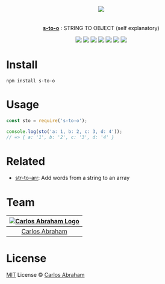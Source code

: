 <p align="center" id="top">
	<a href="https://www.npmjs.com/package/str-to-arr"><img src="https://cdn.abranhe.com/projects/s-to-o/logo.svg"></a>
	<br>
	<br>
	<br>
	<a href="https://www.npmjs.com/package/s-to-o"><b>s-to-o</b></a>
	: STRING TO OBJECT (self explanatory)
</p>

<p align="center">
	<!-- Travis CI -->
	<a href="https://travis-ci.org/abranhe/s-to-o"><img src="https://img.shields.io/travis/abranhe/s-to-o.svg?logo=travis" /></a>
	<!-- LICENSE -->
	<a href="https://github.com/abranhe/s-to-o/blob/master/LICENSE"><img src="https://img.shields.io/github/license/abranhe/s-to-o.svg" /></a>
	<!-- NPM Version -->
	<a href="https://www.npmjs.com/package/s-to-o"><img src="https://img.shields.io/npm/v/s-to-o.svg" /></a>
	<!-- @abranhe -->
	<a href="https://github.com/abranhe"><img src="https://abranhe.com/badge.svg"></a>
	<!-- Cash me -->
	<a href="https://cash.me/$abranhe"><img src="https://cdn.abranhe.com/badges/cash-me.svg"></a>
	<!-- Patreon -->
	<a href="https://www.patreon.com/abranhe"><img src="https://cdn.abranhe.com/badges/patreon.svg" /></a>
	<!-- Paypal -->
	<a href="https://paypal.me/abranhe/10"><img src="https://cdn.abranhe.com/badges/paypal.svg" /></a>
</p>

# Install

```
npm install s-to-o
```

# Usage

```js
const sto = require('s-to-o');

console.log(sto('a: 1, b: 2, c: 3, d: 4'));
// => { a: '1', b: '2', c: '3', d: '4' }
```

# Related

- [str-to-arr](https://github.com/abranhe/str-to-arr): Add words from a string to an array

# Team

|[![Carlos Abraham Logo](https://avatars3.githubusercontent.com/u/21347264?s=50&v=4)](https://19cah.com)|
| :-: |
| [Carlos Abraham](https://github.com/abranhe) |

# License

[MIT](https://github.com/abranhe/s-to-o/blob/master/LICENSE) License © [Carlos Abraham](https://github.com/abranhe/)
